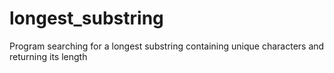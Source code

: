 # longest_substring
Program searching for a longest substring containing unique characters and returning its length
